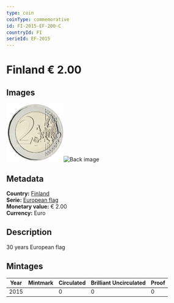 ```yaml
---
type: coin
coinType: commemorative
id: FI-2015-EF-200-C
countryId: FI
serieId: EF-2015
---
```


# Finland € 2.00

## Images

<img src="../../Images/common-2007-200.png" height="150" alt="Front image"><img src="Images/FI-2015-200-000.png" height="150" alt="Back image">

## Metadata

**Country:** [Finland](../../Countries/Finland/index.md)\
**Serie:** [European flag](index.md)\
**Monetary value:** € 2.00\
**Currency:** Euro

## Description
30 years European flag

## Mintages

| Year | Mintmark | Circulated | Brilliant Uncirculated | Proof |
| ---- | -------- | ---------- | ---------------------- | ----- |
| 2015 |  | 0| 0 | 0 |
